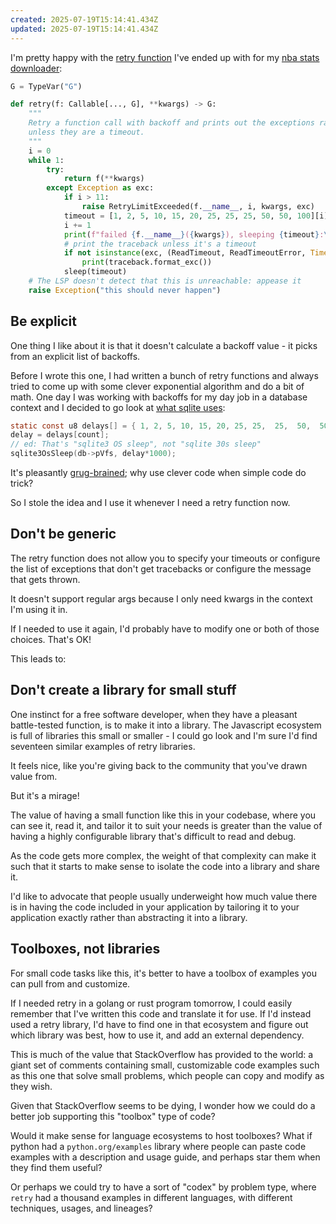 ```yaml
---
created: 2025-07-19T15:14:41.434Z
updated: 2025-07-19T15:14:41.434Z
---
```

I'm pretty happy with the [retry function](https://github.com/llimllib/nba_data/blob/dbbed16c1c05a118b98e92da099267f3ffb7a8cd/src/stats.py#L37-L72) I've ended up with for my [nba stats downloader](https://github.com/llimllib/nba_data/):

```python
G = TypeVar("G")

def retry(f: Callable[..., G], **kwargs) -> G:
    """
    Retry a function call with backoff and prints out the exceptions raised
    unless they are a timeout.
    """
    i = 0
    while 1:
        try:
            return f(**kwargs)
        except Exception as exc:
            if i > 11:
                raise RetryLimitExceeded(f.__name__, i, kwargs, exc)
            timeout = [1, 2, 5, 10, 15, 20, 25, 25, 25, 50, 50, 100][i]
            i += 1
            print(f"failed {f.__name__}({kwargs}), sleeping {timeout}:\n{exc}")
            # print the traceback unless it's a timeout
            if not isinstance(exc, (ReadTimeout, ReadTimeoutError, TimeoutError)):
                print(traceback.format_exc())
            sleep(timeout)
    # The LSP doesn't detect that this is unreachable: appease it
    raise Exception("this should never happen")
```

## Be explicit

One thing I like about it is that it doesn't calculate a backoff value - it picks from an explicit list of backoffs. 

Before I wrote this one, I had written a bunch of retry functions and always tried to come up with some clever exponential algorithm and do a bit of math. One day I was working with backoffs for my day job in a database context and I decided to go look at [what sqlite uses](https://github.com/sqlite/sqlite/blob/1f436ad563c4f16b94060a1982ae41abac015053/src/main.c#L1709-L1737):

```c
static const u8 delays[] = { 1, 2, 5, 10, 15, 20, 25, 25,  25,  50,  50, 100 };
delay = delays[count];
// ed: That's "sqlite3 OS sleep", not "sqlite 30s sleep"
sqlite3OsSleep(db->pVfs, delay*1000);
```

It's pleasantly [grug-brained](https://grugbrain.dev); why use clever code when simple code do trick?

So I stole the idea and I use it whenever I need a retry function now.
## Don't be generic

The retry function does not allow you to specify your timeouts or configure the list of exceptions that don't get tracebacks or configure the message that gets thrown.

It doesn't support regular args because I only need kwargs in the context I'm using it in.

If I needed to use it again, I'd probably have to modify one or both of those choices. That's OK!

This leads to:
## Don't create a library for small stuff

One instinct for a free software developer, when they have a pleasant battle-tested function, is to make it into a library. The Javascript ecosystem is full of libraries this small or smaller - I could go look and I'm sure I'd find seventeen similar examples of retry libraries.

It feels nice, like you're giving back to the community that you've drawn value from.

But it's a mirage!

The value of having a small function like this in your codebase, where you can see it, read it, and tailor it to suit your needs is greater than the value of having a highly configurable library that's difficult to read and debug.

As the code gets more complex, the weight of that complexity can make it such that it starts to make sense to isolate the code into a library and share it.

I'd like to advocate that people usually underweight how much value there is in having the code included in your application by tailoring it to your application exactly rather than abstracting it into a library.
## Toolboxes, not libraries

For small code tasks like this, it's better to have a toolbox of examples you can pull from and customize.

If I needed retry in a golang or rust program tomorrow, I could easily remember that I've written this code and translate it for use. If I'd instead used a retry library, I'd have to find one in that ecosystem and figure out which library was best, how to use it, and add an external dependency.

This is much of the value that StackOverflow has provided to the world: a giant set of comments containing small, customizable code examples such as this one that solve small problems, which people can copy and modify as they wish.

Given that StackOverflow seems to be dying, I wonder how we could do a better job supporting this "toolbox" type of code?

Would it make sense for language ecosystems to host toolboxes? What if python had a `python.org/examples` library where people can paste code examples with a description and usage guide, and perhaps star them when they find them useful?

Or perhaps we could try to have a sort of "codex" by problem type, where `retry` had a thousand examples in different languages, with different techniques, usages, and lineages?